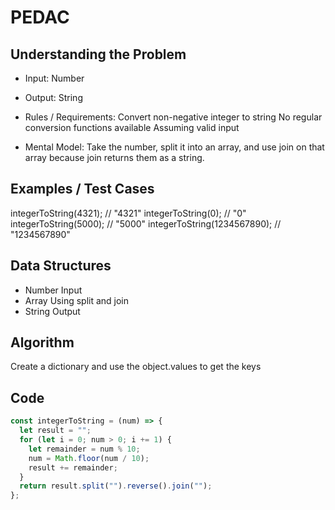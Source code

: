 # PEDAC

## Understanding the Problem

- Input:
  Number
- Output:
  String

- Rules / Requirements:
  Convert non-negative integer to string
  No regular conversion functions available
  Assuming valid input

- Mental Model:
  Take the number, split it into an array, and use join on that array because join returns them as a string.

## Examples / Test Cases

integerToString(4321); // "4321"
integerToString(0); // "0"
integerToString(5000); // "5000"
integerToString(1234567890); // "1234567890"

## Data Structures

- Number
  Input
- Array
  Using split and join
- String
  Output

## Algorithm

Create a dictionary and use the object.values to get the keys

## Code

```js
const integerToString = (num) => {
  let result = "";
  for (let i = 0; num > 0; i += 1) {
    let remainder = num % 10;
    num = Math.floor(num / 10);
    result += remainder;
  }
  return result.split("").reverse().join("");
};
```
